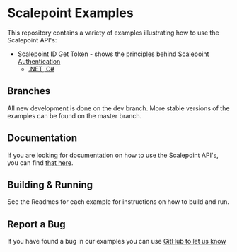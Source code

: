 # Scalepoint Examples

This repository contains a variety of examples illustrating how to use the Scalepoint API's:

* Scalepoint ID Get Token - shows the principles behind [Scalepoint Authentication](https://dev.scalepoint.com/authentication)
  * [.NET, C#](dotnet/scalepoint-id-get-token)

## Branches

All new development is done on the dev branch. More stable versions of the examples can be found on the master branch.

## Documentation

If you are looking for documentation on how to use the Scalepoint API's, you can find [that here](https://dev.scalepoint.com).

## Building & Running

See the Readmes for each example for instructions on how to build and run.

## Report a Bug

If you have found a bug in our examples you can use [GitHub to let us know](https://github.com/Scalepoint/examples/issues)
